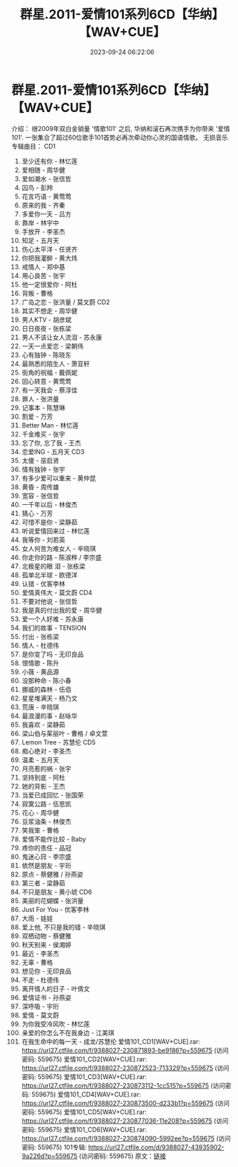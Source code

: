 ﻿---
title: 群星.2011-爱情101系列6CD【华纳】【WAV+CUE】
date: 2023-09-24 06:22:06
categories: WAV车载音乐、镜像
tags: 华语中文
---
# 群星.2011-爱情101系列6CD【华纳】【WAV+CUE】

介绍：
继2009年双白金销量 '情歌101' 之后, 华纳和滚石再次携手为你带来 '爱情101'.
一张集合了超过60位歌手101首势必再次牵动你心灵的国语情歌。
无损音乐专辑曲目：
CD1
01. 至少还有你 - 林忆莲
02. 爱相随 - 周华健
03. 爱如潮水 - 张信哲
04. 囚鸟 - 彭羚
05. 花言巧语 - 黄莺莺
06. 原来的我 - 齐秦
07. 多爱你一天 - 吕方
08. 靠岸 - 林宇中
09. 手放开 - 李圣杰
10. 知足 - 五月天
11. 伤心太平洋 - 任贤齐
12. 你把我灌醉 - 黄大炜
13. 戒情人 - 郑中基
14. 用心良苦 - 张宇
15. 他一定很爱你 - 阿杜
16. 背叛 - 曹格
17. 广岛之恋 - 张洪量 / 莫文蔚
CD2
01. 其实不想走 - 周华健
02. 男人KTV - 胡彦斌
03. 日日夜夜 - 张栋梁
04. 男人不该让女人流泪 - 苏永康
05. 一天一点爱恋 - 梁朝伟
06. 心有独钟 - 陈晓东
07. 最熟悉的陌生人 - 萧亚轩
08. 街角的祝福 - 戴佩妮
09. 回心转意 - 黄莺莺
10. 有一天我会 - 蔡淳佳
11. 罪人 - 张洪量
12. 记事本 - 陈慧琳
13. 割爱 - 万芳
14. Better Man - 林忆莲
15. 千金难买 - 张宇
16. 忘了你, 忘了我 - 王杰
17. 恋爱ING - 五月天
CD3
01. 太傻 - 巫启贤
02. 情有独钟 - 张宇
03. 有多少爱可以重来 - 黄仲昆
04. 黄昏 - 周传雄
05. 宽容 - 张信哲
06. 一千年以后 - 林俊杰
07. 猜心 - 万芳
08. 可惜不是你 - 梁静茹
09. 听说爱情回来过 - 林忆莲
10. 我等你 - 刘若英
11. 女人何苦为难女人 - 辛晓琪
12. 你走你的路 - 陈淑桦 / 李宗盛
13. 北极星的眼 泪 - 张栋梁
14. 孤单北半球 - 欧德洋
15. 认错 - 优客李林
16. 爱情真伟大 - 莫文蔚
CD4
01. 不要对他说 - 张信哲
02. 我是真的付出我的爱 - 周华健
03. 爱一个人好难 - 苏永康
04. 我们的故事 - TENSION
05. 付出 - 张栋梁
06. 情人 - 杜德伟
07. 是你变了吗 - 无印良品
08. 恨情歌 - 陈升
09. 小薇 - 黄品源
10. 没那种命 - 陈小春
11. 挪威的森林 - 伍佰
12. 星星堆满天 - 杨乃文
13. 荒唐 - 辛晓琪
14. 最浪漫的事 - 赵咏华
15. 我喜欢 - 梁静茹
16. 梁山伯与茱丽叶 - 曹格 / 卓文萱
17. Lemon Tree - 苏慧伦
CD5
01. 痴心绝对 - 李圣杰
02. 温柔 - 五月天
03. 月亮惹的祸 - 张宇
04. 坚持到底 - 阿杜
05. 她的背影 - 王杰
06. 当爱已成回忆 - 张国荣
07. 寂寞公路 - 伍思凯
08. 花心 - 周华健
09. 豆浆油条 - 林俊杰
10. 笑我笨 - 曹格
11. 爱情不能作比较 - Baby
12. 疼你的责任 - 品冠
13. 鬼迷心窍 - 李宗盛
14. 依然是朋友 - 宇珩
15. 原点 - 蔡健雅 / 孙燕姿
16. 第三者 - 梁静茹
17. 不只是朋友 - 黄小琥
CD6
01. 美丽的花蝴蝶 - 张洪量
02. Just For You - 优客李林
03. 大雨 - 娃娃
04. 爱上他, 不只是我的错 - 辛晓琪
05. 双栖动物 - 蔡健雅
06. 秋天别来 - 侯湘婷
07. 最近 - 李圣杰
08. 无辜 - 曹格
09. 想见你 - 无印良品
10. 不走 - 杜德伟
11. 离开情人的日子 - 叶倩文
12. 爱情证书 - 孙燕姿
13. 深呼吸 - 宇珩
14. 爱情 - 莫文蔚
15. 为你我受冷风吹 - 林忆莲
16. 亲爱的你怎么不在我身边 - 江美琪
17. 在我生命中的每一天 - 成龙/苏慧伦
爱情101_CD1[WAV+CUE].rar: https://url27.ctfile.com/f/9388027-230871893-be9186?p=559675
(访问密码: 559675)
爱情101_CD2[WAV+CUE].rar: https://url27.ctfile.com/f/9388027-230872523-713329?p=559675
(访问密码: 559675)
爱情101_CD3[WAV+CUE].rar: https://url27.ctfile.com/f/9388027-230873112-1cc515?p=559675
(访问密码: 559675)
爱情101_CD4[WAV+CUE].rar: https://url27.ctfile.com/f/9388027-230873500-d233b1?p=559675
(访问密码: 559675)
爱情101_CD5[WAV+CUE].rar: https://url27.ctfile.com/f/9388027-230877036-11e208?p=559675
(访问密码: 559675)
爱情101_CD6[WAV+CUE].rar: https://url27.ctfile.com/f/9388027-230874090-5992ee?p=559675
(访问密码: 559675)
101专辑: https://url27.ctfile.com/d/9388027-43935902-9a226d?p=559675
(访问密码: 559675)
原文：[链接](https://blog.sina.com.cn/s/blog_1647c7e76010313id.html)